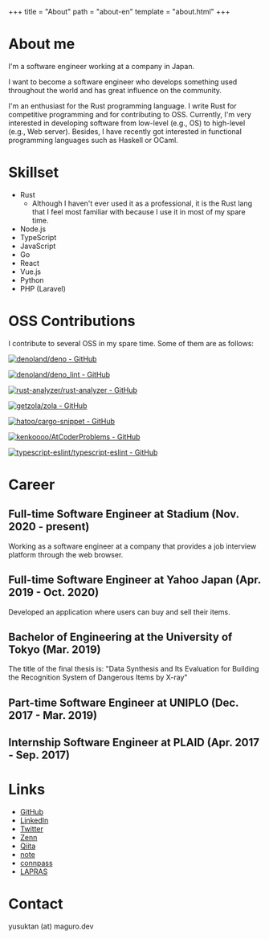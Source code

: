 +++
title = "About"
path = "about-en"
template = "about.html"
+++

# About me

I'm a software engineer working at a company in Japan.

I want to become a software engineer who develops something used throughout the world and has great influence on the community.

I'm an enthusiast for the Rust programming language. I write Rust for competitive programming and for contributing to OSS. Currently, I'm very interested in developing software from low-level (e.g., OS) to high-level (e.g., Web server).
Besides, I have recently got interested in functional programming languages such as Haskell or OCaml.

# Skillset

- Rust
  - Although I haven't ever used it as a professional, it is the Rust lang that I feel most familiar with because I use it in most of my spare time.
- Node.js
- TypeScript
- JavaScript
- Go
- React
- Vue.js
- Python
- PHP (Laravel)

# OSS Contributions

I contribute to several OSS in my spare time. Some of them are as follows:

[![denoland/deno - GitHub](https://gh-card.dev/repos/denoland/deno.svg)](https://github.com/denoland/deno)

[![denoland/deno_lint - GitHub](https://gh-card.dev/repos/denoland/deno_lint.svg)](https://github.com/denoland/deno_lint)

[![rust-analyzer/rust-analyzer - GitHub](https://gh-card.dev/repos/rust-analyzer/rust-analyzer.svg)](https://github.com/rust-analyzer/rust-analyzer)

[![getzola/zola - GitHub](https://gh-card.dev/repos/getzola/zola.svg)](https://github.com/getzola/zola)

[![hatoo/cargo-snippet - GitHub](https://gh-card.dev/repos/hatoo/cargo-snippet.svg)](https://github.com/hatoo/cargo-snippet)

[![kenkoooo/AtCoderProblems - GitHub](https://gh-card.dev/repos/kenkoooo/AtCoderProblems.svg)](https://github.com/kenkoooo/AtCoderProblems)

[![typescript-eslint/typescript-eslint - GitHub](https://gh-card.dev/repos/typescript-eslint/typescript-eslint.svg)](https://github.com/typescript-eslint/typescript-eslint)

# Career

## Full-time Software Engineer at Stadium (Nov. 2020 - present)

Working as a software engineer at a company that provides a job interview platform through the web browser.

## Full-time Software Engineer at Yahoo Japan (Apr. 2019 - Oct. 2020)

Developed an application where users can buy and sell their items.

## Bachelor of Engineering at the University of Tokyo (Mar. 2019)

The title of the final thesis is: "Data Synthesis and Its Evaluation for Building the Recognition System of Dangerous Items by X-ray"

## Part-time Software Engineer at UNIPLO (Dec. 2017 - Mar. 2019)

## Internship Software Engineer at PLAID (Apr. 2017 - Sep. 2017)

# Links

- <i class="fab fa-github"></i> [GitHub](https://github.com/magurotuna)
- <i class="fab fa-linkedin"></i> [LinkedIn](https://www.linkedin.com/in/yusuke-tanaka-3904a7167)
- <i class="fab fa-twitter"></i> [Twitter](https://twitter.com/yusuktan)
- [Zenn](https://zenn.dev/magurotuna)
- [Qiita](https://qiita.com/maguro_tuna)
- [note](https://note.com/maguro_tuna)
- [connpass](https://connpass.com/user/magurotuna/)
- [LAPRAS](https://lapras.com/public/4LPJBTY)

# Contact

yusuktan<!-- ODAYAKA --> (at) <!-- JANAI -->maguro.dev
